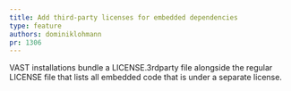```yaml
---
title: Add third-party licenses for embedded dependencies
type: feature
authors: dominiklohmann
pr: 1306
---
```


VAST installations bundle a LICENSE.3rdparty file alongside the regular LICENSE
file that lists all embedded code that is under a separate license.
